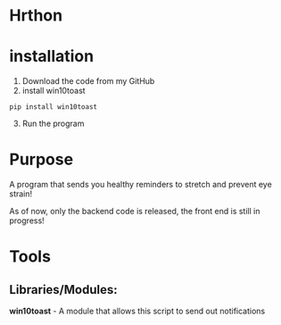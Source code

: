 # Hrthon
# installation
1. Download the code from my GitHub
2. install win10toast
```
pip install win10toast
```
3. Run the program

# Purpose
A program that sends you healthy reminders to stretch and prevent eye strain!

As of now, only the backend code is released, the front end is still in progress!

# Tools
## Libraries/Modules:
**win10toast** - A module that allows this script to send out notifications

